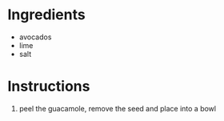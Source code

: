 # Ingredients
- avocados
- lime
- salt

# Instructions
1. peel the guacamole, remove the seed and place into a bowl


